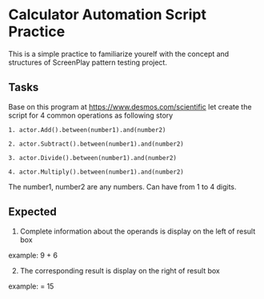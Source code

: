 # Calculator Automation Script Practice

This is a simple practice to familiarize yourelf with the concept and structures of ScreenPlay pattern testing project.

## Tasks

Base on this program at https://www.desmos.com/scientific let create the script for 4 common operations as following story

```
1. actor.Add().between(number1).and(number2) 

2. actor.Subtract().between(number1).and(number2) 

3. actor.Divide().between(number1).and(number2) 

4. actor.Multiply().between(number1).and(number2) 
```

The number1, number2 are any numbers. Can have from 1 to 4 digits.

## Expected

1. Complete information about the operands is display on the left of result box

example: 9 + 6

2. The corresponding result is display on the right of result box

example: = 15
